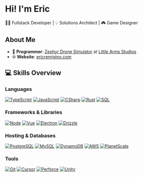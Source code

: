 # Hi! I'm Eric

👨‍💻 Fullstack Developer | 💡 Solutions Architect | 🎮 Game Designer

## About Me

- 🦖 **Programmer**: [Zephyr Drone Simulator](https://zephyr-sim.com) at [Little Arms Studios](https://littlearms.com)
- 🌐 **Website**: [ericremigino.com](https://ericremigino.com)

## 💻 Skills Overview
### Languages
[![TypeScript](https://img.shields.io/badge/TypeScript-3178C6?style=for-the-badge&logo=typescript&logoColor=white)](#)
[![JavaScript](https://img.shields.io/badge/JavaScript-F7DF1E?style=for-the-badge&logo=javascript&logoColor=black)](#)
[![CSharp](https://img.shields.io/badge/Csharp-99CC00?style=for-the-badge&logo=sharp&logoColor=white)](#)
[![Rust](https://img.shields.io/badge/Rust-000000?style=for-the-badge&logo=rust&logoColor=white)](#)
[![SQL](https://img.shields.io/badge/SQL-4479A1?style=for-the-badge&logo=postgresql&logoColor=white)](#)
### Frameworks & Libraries
[![Node](https://img.shields.io/badge/Node.JS-5FA04E?style=for-the-badge&logo=nodedotjs&logoColor=white)](#)
[![Vue](https://img.shields.io/badge/Vue.js-4FC08D?style=for-the-badge&logo=vuedotjs&logoColor=white)](#)
[![Electron](https://img.shields.io/badge/Electron-47848F?style=for-the-badge&logo=electron&logoColor=white)](#)
[![Drizzle](https://img.shields.io/badge/Drizzle-000000?style=for-the-badge&logo=drizzle)](#)

### Hosting & Databases
[![PostgreSQL](https://img.shields.io/badge/PostgreSQL-4479A1?style=for-the-badge&logo=postgresql&logoColor=white)](#)
[![MySQL](https://img.shields.io/badge/MySQL-4479A1?style=for-the-badge&logo=mysql&logoColor=white)](#)
[![DynamoDB](https://img.shields.io/badge/DynamoDB-4053D6?style=for-the-badge&logo=amazondynamodb&logoColor=white)](#)
[![AWS](https://custom-icon-badges.demolab.com/badge/AWS-%23FF9900.svg?style=for-the-badge&logo=aws&logoColor=white)](#)
[![PlanetScale](https://img.shields.io/badge/PlanetScale-000000?style=for-the-badge&logo=planetscale&logoColor=white)](#)

### Tools
[![Git](https://img.shields.io/badge/git-F05032.svg?style=for-the-badge&logo=git&logoColor=white)](#)
[![Cursor](https://img.shields.io/badge/cursor-000000.svg?style=for-the-badge&logo=cursor&logoColor=white)](#)
[![Perforce](https://img.shields.io/badge/perforce-404040.svg?style=for-the-badge&logo=perforce&logoColor=white)](#)
[![Unity](https://img.shields.io/badge/unity-000000.svg?style=for-the-badge&logo=unity&logoColor=white)](#)
